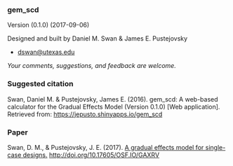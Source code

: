 ### gem_scd

Version (0.1.0) (2017-09-06)

Designed and built by Daniel M. Swan & James E. Pustejovsky

* dswan@utexas.edu

_Your comments, suggestions, and feedback are welcome._

### Suggested citation

Swan, Daniel M. & Pustejovsky, James E. (2016). gem_scd: A web-based calculator for the Gradual Effects Model (Version 0.1.0) [Web application]. Retrieved from: https://jepusto.shinyapps.io/gem_scd

### Paper

Swan, D. M., & Pustejovsky, J. E. (2017). [A gradual effects model for single-case designs.](https://osf.io/gaxrv/) http://doi.org/10.17605/OSF.IO/GAXRV
